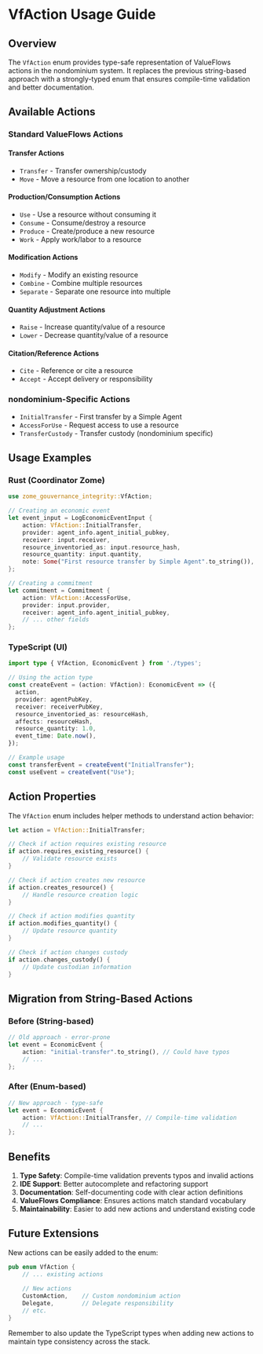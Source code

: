 # VfAction Usage Guide

## Overview

The `VfAction` enum provides type-safe representation of ValueFlows actions in the nondominium system. It replaces the previous string-based approach with a strongly-typed enum that ensures compile-time validation and better documentation.

## Available Actions

### Standard ValueFlows Actions

#### Transfer Actions
- `Transfer` - Transfer ownership/custody
- `Move` - Move a resource from one location to another

#### Production/Consumption Actions  
- `Use` - Use a resource without consuming it
- `Consume` - Consume/destroy a resource
- `Produce` - Create/produce a new resource
- `Work` - Apply work/labor to a resource

#### Modification Actions
- `Modify` - Modify an existing resource
- `Combine` - Combine multiple resources
- `Separate` - Separate one resource into multiple

#### Quantity Adjustment Actions
- `Raise` - Increase quantity/value of a resource
- `Lower` - Decrease quantity/value of a resource

#### Citation/Reference Actions
- `Cite` - Reference or cite a resource
- `Accept` - Accept delivery or responsibility

### nondominium-Specific Actions

- `InitialTransfer` - First transfer by a Simple Agent
- `AccessForUse` - Request access to use a resource
- `TransferCustody` - Transfer custody (nondominium specific)

## Usage Examples

### Rust (Coordinator Zome)

```rust
use zome_gouvernance_integrity::VfAction;

// Creating an economic event
let event_input = LogEconomicEventInput {
    action: VfAction::InitialTransfer,
    provider: agent_info.agent_initial_pubkey,
    receiver: input.receiver,
    resource_inventoried_as: input.resource_hash,
    resource_quantity: input.quantity,
    note: Some("First resource transfer by Simple Agent".to_string()),
};

// Creating a commitment
let commitment = Commitment {
    action: VfAction::AccessForUse,
    provider: input.provider,
    receiver: agent_info.agent_initial_pubkey,
    // ... other fields
};
```

### TypeScript (UI)

```typescript
import type { VfAction, EconomicEvent } from './types';

// Using the action type
const createEvent = (action: VfAction): EconomicEvent => ({
  action,
  provider: agentPubKey,
  receiver: receiverPubKey,
  resource_inventoried_as: resourceHash,
  affects: resourceHash,
  resource_quantity: 1.0,
  event_time: Date.now(),
});

// Example usage
const transferEvent = createEvent("InitialTransfer");
const useEvent = createEvent("Use");
```

## Action Properties

The `VfAction` enum includes helper methods to understand action behavior:

```rust
let action = VfAction::InitialTransfer;

// Check if action requires existing resource
if action.requires_existing_resource() {
    // Validate resource exists
}

// Check if action creates new resource
if action.creates_resource() {
    // Handle resource creation logic
}

// Check if action modifies quantity
if action.modifies_quantity() {
    // Update resource quantity
}

// Check if action changes custody
if action.changes_custody() {
    // Update custodian information
}
```

## Migration from String-Based Actions

### Before (String-based)
```rust
// Old approach - error-prone
let event = EconomicEvent {
    action: "initial-transfer".to_string(), // Could have typos
    // ...
};
```

### After (Enum-based)
```rust
// New approach - type-safe
let event = EconomicEvent {
    action: VfAction::InitialTransfer, // Compile-time validation
    // ...
};
```

## Benefits

1. **Type Safety**: Compile-time validation prevents typos and invalid actions
2. **IDE Support**: Better autocomplete and refactoring support
3. **Documentation**: Self-documenting code with clear action definitions
4. **ValueFlows Compliance**: Ensures actions match standard vocabulary
5. **Maintainability**: Easier to add new actions and understand existing code

## Future Extensions

New actions can be easily added to the enum:

```rust
pub enum VfAction {
    // ... existing actions
    
    // New actions
    CustomAction,    // Custom nondominium action
    Delegate,        // Delegate responsibility
    // etc.
}
```

Remember to also update the TypeScript types when adding new actions to maintain type consistency across the stack.